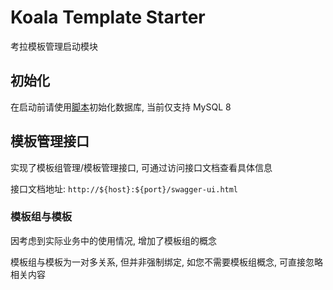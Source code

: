 # Koala Template Starter

考拉模板管理启动模块

## 初始化

在启动前请使用[脚本](../../koala-domains/koala-template/src/main/resources/database/init.sql)初始化数据库, 当前仅支持
MySQL 8

## 模板管理接口

实现了模板组管理/模板管理接口, 可通过访问接口文档查看具体信息

接口文档地址: `http://${host}:${port}/swagger-ui.html`

### 模板组与模板

因考虑到实际业务中的使用情况, 增加了模板组的概念

模板组与模板为一对多关系, 但并非强制绑定, 如您不需要模板组概念, 可直接忽略相关内容
